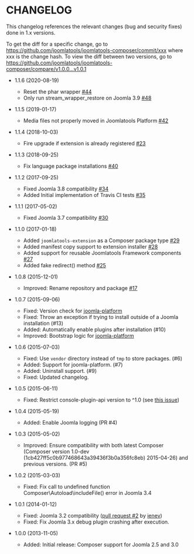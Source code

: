 CHANGELOG
=========

This changelog references the relevant changes (bug and security fixes) done
in 1.x versions.

To get the diff for a specific change, go to https://github.com/joomlatools/joomlatools-composer/commit/xxx where xxx is the change hash.
To view the diff between two versions, go to https://github.com/joomlatools/joomlatools-composer/compare/v1.0.0...v1.0.1

* 1.1.6 (2020-08-19)
  * Reset the phar wrapper [#44](https://github.com/joomlatools/joomlatools-composer/issues/44)
  * Only run stream_wrapper_restore on Joomla 3.9 [#48](https://github.com/joomlatools/joomlatools-composer/issues/48)

* 1.1.5 (2019-01-17)
  * Media files not properly moved in Joomlatools Platform [#42](https://github.com/joomlatools/joomlatools-composer/issues/42)

* 1.1.4 (2018-10-03)
  * Fire upgrade if extension is already registered [#23](https://github.com/joomlatools/joomlatools-composer/issues/23)

* 1.1.3 (2018-09-25)
  * Fix language package installations [#40](https://github.com/joomlatools/joomlatools-composer/pull/40)

* 1.1.2 (2017-09-25)
  * Fixed Joomla 3.8 compatibility [#34](https://github.com/joomlatools/joomlatools-composer/issues/34)
  * Added Initial implementation of Travis CI tests [#35](https://github.com/joomlatools/joomlatools-composer/issues/35)

* 1.1.1 (2017-05-02)
  * Fixed Joomla 3.7 compatibility [#30](https://github.com/joomlatools/joomlatools-composer/issues/30)

* 1.1.0 (2017-01-18)
  * Added `joomlatools-extension` as a Composer package type [#29](https://github.com/joomlatools/joomlatools-composer/issues/29)
  * Added manifest copy support to extension installer [#28](https://github.com/joomlatools/joomlatools-composer/issues/28)
  * Added support for reusable Joomlatools Framework components [#27](https://github.com/joomlatools/joomlatools-composer/issues/27)
  * Added fake redirect() method [#25](https://github.com/joomlatools/joomlatools-composer/pull/25)

* 1.0.8 (2015-12-01)
  * Improved: Rename repository and package [#17](https://github.com/joomlatools/joomlatools-composer/issues/17)

* 1.0.7 (2015-09-06)
  * Fixed: Version check for [joomla-platform](http://github.com/joomlatools/joomla-platform)
  * Fixed: Throw an exception if trying to install outside of a Joomla installation (#13)
  * Added: Automatically enable plugins after installation (#10) 
  * Improved: Bootstrap logic for [joomla-platform](http://github.com/joomlatools/joomla-platform)

* 1.0.6 (2015-07-03)
  * Fixed: Use `vendor` directory instead of `tmp` to store packages. (#6)
  * Added: Support for joomla-platform. (#7)
  * Added: Uninstall support. (#9)
  * Fixed: Updated changelog.

* 1.0.5 (2015-06-11)
  * Fixed: Restrict console-plugin-api version to ^1.0 (see [this issue](https://github.com/composer/composer/issues/4085))

* 1.0.4 (2015-05-19)
  * Added: Enable Joomla logging (PR #4)

* 1.0.3 (2015-05-02)
  * Improved: Ensure compatibility with both latest Composer (Composer version 1.0-dev (1cb427ff5c0b977468643a39436f3b0a356fc8eb) 2015-04-26) and previous versions. (PR #5)

* 1.0.2 (2015-03-03)
  * Fixed: Fix call to undefined function Composer\Autoload\includeFile() error in Joomla 3.4

* 1.0.1 (2014-01-12)
  * Fixed:  Joomla 3.2 compatibility ([pull request #2](https://github.com/joomlatools/joomlatools-composer/pull/2) by [ienev](https://github.com/ienev))
  * Fixed: Fix Joomla 3.x debug plugin crashing after execution.

* 1.0.0 (2013-11-05)
  * Added: Initial release: Composer support for Joomla 2.5 and 3.0
